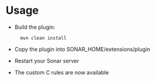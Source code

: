 Usage
=====
* Build the plugin:

        mvn clean install
		
* Copy the plugin into SONAR_HOME/extensions/plugin
* Restart your Sonar server
* The custom C rules are now available